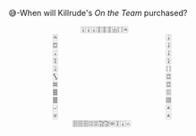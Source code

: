 😅-When will Killrude's <i>On the Team</i> purchased?



                      🀎🀎🀈🀚🀚🀚🀖🀓🀂
               🀂                           🀈
               🀗                           🀍
               🀇                           🀍
               🀋                           🀏
               🀎                           🀓
               🀛                           🀗
               🀜                           🀗
               🀞                           🀕
               🀞                           🀡
               🀐                           🀀
               🀅                           🀀
                    🀘🀘🀘🀕🀕🀟🀟🀙🀋🀈🀃
 
<!---
Cinnoline/Cinnoline is a ✨ special ✨ repository because its `README.md` (this file) appears on your GitHub profile.
You can click the Preview link to take a look at your changes.
--->
